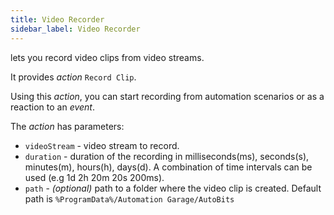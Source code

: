 ```yaml
---
title: Video Recorder
sidebar_label: Video Recorder
---
```


lets you record video clips from video streams.

It provides *action* `Record Clip`.

Using this *action*, you can start recording from automation scenarios or as a reaction to an *event*.

The *action* has parameters:
- `videoStream` - video stream to record.
- `duration` - duration of the recording in milliseconds(ms), seconds(s), minutes(m), hours(h), days(d). A combination of time intervals can be used (e.g 1d 2h 20m 20s 200ms).
- `path` - *(optional)* path to a folder where the video clip is created. Default path is `%ProgramData%/Automation Garage/AutoBits`